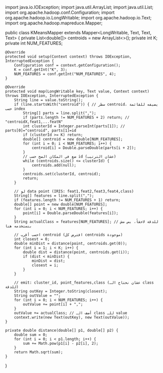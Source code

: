 import java.io.IOException;
import java.util.ArrayList;
import java.util.List;
import org.apache.hadoop.conf.Configuration;
import org.apache.hadoop.io.LongWritable;
import org.apache.hadoop.io.Text;
import org.apache.hadoop.mapreduce.Mapper;

public class KMeansMapper extends Mapper<LongWritable, Text, Text, Text> {
    private List<double[]> centroids = new ArrayList<>();
    private int K;
    private int NUM_FEATURES;

    @Override
    protected void setup(Context context) throws IOException, InterruptedException {
        Configuration conf = context.getConfiguration();
        K = conf.getInt("K", 3);
        NUM_FEATURES = conf.getInt("NUM_FEATURES", 4);
    }

    @Override
    protected void map(LongWritable key, Text value, Context context) throws IOException, InterruptedException {
        String line = value.toString();
        if (line.startsWith("centroid")) { // سطر centroid، يضيفه للقائمة حسب index
            String[] parts = line.split(",");
            if (parts.length != NUM_FEATURES + 2) return; // "centroidX,feat1,...featN"
            int clusterId = Integer.parseInt(parts[1]); // parts[0]="centroid", parts[1]=id
            if (clusterId >= K) return;
            double[] centroid = new double[NUM_FEATURES];
            for (int i = 0; i < NUM_FEATURES; i++) {
                centroid[i] = Double.parseDouble(parts[i + 2]);
            }
            // ضع في المكان الصح حسب id (عشان الترتيب)
            while (centroids.size() <= clusterId) {
                centroids.add(null);
            }
            centroids.set(clusterId, centroid);
            return;
        }

        // لو data point (IRIS: feat1,feat2,feat3,feat4,class)
        String[] features = line.split(",");
        if (features.length != NUM_FEATURES + 1) return;
        double[] point = new double[NUM_FEATURES];
        for (int i = 0; i < NUM_FEATURES; i++) {
            point[i] = Double.parseDouble(features[i]);
        }
        String actualClass = features[NUM_FEATURES]; // للدقة لاحقاً، بس مش بنستخدمه هنا

        // احسب أقرب centroid (افترض كل centroids موجودة)
        int closest = 0;
        double minDist = distance(point, centroids.get(0));
        for (int i = 1; i < K; i++) {
            double dist = distance(point, centroids.get(i));
            if (dist < minDist) {
                minDist = dist;
                closest = i;
            }
        }

        // emit: cluster_id, point_features,class (عشان نحتاج الـ class للدقة)
        String outKey = Integer.toString(closest);
        String outValue = "";
        for (int i = 0; i < NUM_FEATURES; i++) {
            outValue += point[i] + ",";
        }
        outValue += actualClass; // أضف الـ class للـ value
        context.write(new Text(outKey), new Text(outValue));
    }

    private double distance(double[] p1, double[] p2) {
        double sum = 0;
        for (int i = 0; i < p1.length; i++) {
            sum += Math.pow(p1[i] - p2[i], 2);
        }
        return Math.sqrt(sum);
    }
}
